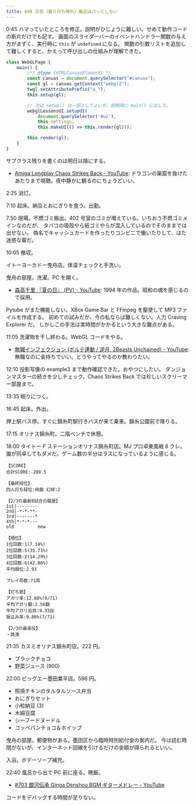 ```yaml
---
title: 648 日目（曇りのち晴れ）最近はパッとしない
---
```


0:45 ハマっていたところを修正。説明がひじょうに難しい。せめて動作コードの断片だけでも記す。
画面のスライダーバーのイベントハンドラー関数の与え方がまずく、実行時に
`this` が `undefined` になる。
関数の引数リストを追加して難しくすると、かえって呼び出しの仕組みが理解できた。

```javascript
class WebGLPage {
    main() {
        /** @type {HTMLCanvasElement} */
        const canvas = document.querySelector("#canvas");
        const gl = canvas.getContext("webgl2");
        twgl.setAttributePrefix("a_");
        this.setup(gl);

        // 次は setup() の一部としてよいが、説明用に main() に出した。
        webglLessonsUI.setupUI(
            document.querySelector('#ui'),
            this.settings,
            this.makeUI(() => this.render(gl)));

        this.render(gl);
    }
}
```

サブクラス残りを書くのは明日以降にする。

* [Amiga Longplay Chaos Strikes Back - YouTube](https://www.youtube.com/watch?v=08dUjvEIuus):
  ドラゴンの巣窟を抜けたあたりまで視聴。夜中静かに観るのにちょうどいい。

2:25 消灯。

7:10 起床。納豆とおにぎりを食う。出勤。

7:50 現場。不燃ゴミ搬出。402 号室のゴミが増えている。いちおう不燃ゴミメインなのだが、
タバコの吸殻やら紙ゴミやらが混入しているのでそのままでは出せない。
偽名でキャッシュカードを作ったりコンビニで働いたりして、はた迷惑な輩だ。

10:05 撤収。

イトーヨーカドー曳舟店。体温チェックと手洗い。

曳舟の部屋。洗濯。PC を開く。

* [森高千里 『夏の日』 (PV) - YouTube](https://www.youtube.com/watch?v=K-xv2EqMhJ0):
  1994 年の作品。昭和の魂を感じるので採用。

Pytube がまた機能しない。XBox Game Bar と FFmpeg を駆使して MP3 ファイルを作成する。
初めての試みだが、今の私ならば難しくない。人力 Craving Explorer だ。
しかしこの手法は実時間がかかるという大きな難点がある。

11:05 洗濯物を干し終わる。WebGL コードをやる。

* [無職インフェクション (ボルテ連動 / 逆月, 2Beasts Unchained) - YouTube](https://www.youtube.com/watch?v=bDaTM8blq3k):
  無職なのに金持ちでいい。どうやってやるのか教わりたい。

12:10 投影写像の example3 まで動作確認できた。おやつにしたい。
ダンジョンマスターの続きを少しチェック。Chaos Strikes Back では珍しいスクリーマー部屋まで。

13:35 眠りにつく。

16:45 起床。外出。

押上駅バス停。すぐに錦糸町駅行きバスが来て乗車。錦糸公園前で降りる。

17:15 オリナス錦糸町。二階ベンチで休憩。

18:00 タイトー F ステーションオリナス錦糸町店。MJ プロ卓東風戦 8 クレ。
誰が同卓してもダメだ。ゲーム数の半分はラスになっているように感じる。

```text
【SCORE】
合計SCORE:-208.5

【最終段位】
四人打ち段位:飛龍 幻球:2

【2/3の最新8試合の履歴】
1st|--------
2nd|-*-*-**-
3rd|-------*
4th|*-*-*---
old         new

【順位】
1位回数:1(7.14%)
2位回数:5(35.71%)
3位回数:2(14.29%)
4位回数:6(42.86%)
平均順位:2.93

プレイ局数:71局

【打ち筋】
アガリ率:12.68%(9/71)
平均アガリ翻:2.56翻
平均アガリ巡目:9.33巡
振込み率:9.86%(7/71)

【2/3の最高役】
・跳満
```

21:35 カスミオリナス錦糸町店。222 円。

* ブラックチョコ
* 野菜ジュース (900)

22:00 ビッグエー墨田業平店。596 円。

* 照焼チキンのタルタルソース弁当
* おにぎりセット
* 小粒納豆 (3)
* 木綿豆腐
* シーフードヌードル
* コッペパンチョコ＆ホイップ

曳舟の部屋。郵便物がある。墨田区から臨時特別給付金の案内だ。
今は読む時間がないが、インターネット回線を引けるだけの金額が得られるといい。

入浴。ボデーソープ補充。

22:40 風呂から出て PC 前に座る。晩飯。

* [&#x23;703 銀河伝承 Ginga Denshou BGM ギターメドレー - YouTube](https://www.youtube.com/watch?v=Ps16cU_vS1A)

コードをデバッグする時間が足りない。
